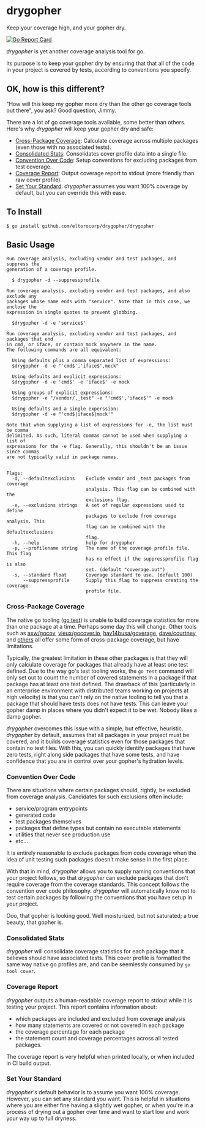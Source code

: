 # drygopher
Keep your coverage high, and your gopher dry.

[![Go Report Card](https://goreportcard.com/badge/github.com/eltorocorp/drygopher)](https://goreportcard.com/report/github.com/eltorocorp/drygopher)

*drygopher* is yet another coverage analysis tool for go.

Its purpose is to keep your gopher dry by ensuring that that all of the code in your project is covered by tests, according to conventions you specify. 

## OK, how is this different?
"How will this keep my gopher more dry than the other go coverage tools out there", you ask?
Good question, Jimmy.

There are a lot of go coverage tools available, some better than others. Here's why *drygopher* will keep your gopher dry and safe:

* [Cross-Package Coverage](#cross-package-coverage): Calculate coverage across multiple packages (even those with no associated tests).
* [Consolidated Stats](#consolidated-stats): Consolidates cover profile data into a single file.
* [Convention Over Code](#convention-over-code): Setup conventions for excluding packages from test coverage.
* [Coverage Report](#coverage-report): Output coverage report to stdout (more friendly than raw cover profile).
* [Set Your Standard](#set-your-standard): *drygopher* assumes you want 100% coverage by default, but you can override this with ease.

## To Install

```
$ go install github.com/eltorocorp/drygopher/drygopher
```

## Basic Usage

```
Run coverage analysis, excluding vendor and test packages, and suppress the
generation of a coverage profile.

  $ drygopher -d --suppressprofile

Run coverage analysis, excluding vendor and test packages, and also exclude any
packages whose name ends with "service". Note that in this case, we enclose the
expression in single quotes to prevent globbing.

  $drygopher -d -e 'service$'

Run coverage analysis, excluding vendor and test packages, and packages that end
in cmd, or iface, or contain mock anywhere in the name.
The following commands are all equivalent:

  Using defaults plus a comma separated list of expressions:
  $drygopher -d -e "'cmd$','iface$',mock"

  Using defaults and explicit expressions:
  $drygopher -d -e 'cmd$' -e 'iface$' -e mock

  Using groups of explicit expressions:
  $drygopher -e "/vendor/,_test" -e "'cmd$','iface$'" -e mock

  Using defaults and a single experssion:
  $drygopher -d -e "'cmd$|iface$|mock'"

Note that when supplying a list of expressions for -e, the list must be comma
delimited. As such, literal commas cannot be used when supplying a list of
expressions for the -e flag. Generally, this shouldn't be an issue since commas
are not typically valid in package names.


Flags:
  -d, --defaultexclusions    Exclude vendor and _test packages from coverage
                             analysis. This flag can be combined with the
                             exclusions flag.
  -e, --exclusions strings   A set of regular expressions used to define
                             packages to exclude from coverage analysis. This
                             flag can be combined with the defaultexclusions
                             flag.
  -h, --help                 help for drygopher
  -p, --profilename string   The name of the coverage profile file. This flag
                             has no effect if the suppressprofile flag is also
                             set. (default "coverage.out")
  -s, --standard float       Coverage standard to use. (default 100)
      --suppressprofile      Supply this flag to suppress creating the coverage
                             profile file.
```

### Cross-Package Coverage
The native go tooling ([go test](https://golang.org/cmd/go/#hdr-Test_packages)) is unable to build coverage statistics for more than one package at a time. Perhaps some day this will change. 
Other tools such as [axw/gocov](https://github.com/axw/gocov), [vieux/gocover.io](https://github.com/vieux/gocover.io),  [hay14busa/goverage](https://github.com/vieux/gocover.io), [dave/courtney](https://github.com/dave/courtney), and [others](https://github.com/search?l=Go&o=desc&p=1&q=go+coverage&s=stars&type=Repositories) all offer some form of cross-package coverage, but have limitations.

Typically, the greatest limitation in these other packages is that they will only calculate coverage for packages that already have at least one test defined. Due to the way go's test tooling works, the `go test` command will only set out to count the number of covered statements in a package if that package has at least one test defined. The drawback of this (particularly in an enterprise environment with distributed teams working on projects at high velocity) is that you can't rely on the native tooling to tell you that a package that should have tests does not have tests. This can leave your gopher damp in places where you didn't expect it to be wet. Nobody likes a damp gopher.

*drygopher* overcomes this issue with a simple, but effective, heuristic. *drygopher* by default, assumes that all packages in your project must be covered, and it builds coverage statistics even for those packages that contain no test files. With this, you can quickly identify packages that have zero tests, right along side packages that have some tests, and have confidence that you are in control over your gopher's hydration levels.

### Convention Over Code

There are situations where certain packages should, rightly, be excluded from coverage analysis. Candidates for such exclusions often include:
* service/program entrypoints
* generated code
* test packages themselves
* packages that define types but contain no executable statements
* utilities that never see production use
* etc...

It is entirely reasonable to exclude packages from code coverage when the idea of unit testing such packages doesn't make sense in the first place.

With that in mind, *drygopher* allows you to supply naming conventions that your project follows, so that *drygopher* can exclude packages that don't require coverage from the coverage standards. This concept follows the convention over code philosophy. *drygopher* will automatically know not to test certain packages by following the conventions that you have setup in your project. 

Ooo, that gopher is looking good. Well moisturized, but not saturated; a true beauty, that gopher is.

### Consolidated Stats
*drygopher* will consolidate coverage statistics for each package that it believes should have associated tests. This cover profile is formatted the same way native go profiles are, and can be seemlessly consumed by `go tool cover`.

### Coverage Report
*drygopher* outputs a human-readable coverage report to stdout while it is testing your project. This report contains information about:
* which packages are included and excluded from coverage analysis
* how many statements are covered or not covered in each package
* the coverage percentage for each package
* the statement count and coverage percentages across all tested packages.

The coverage report is very helpful when printed locally, or when included in CI build output.

### Set Your Standard
*drygopher's* default behavior is to assume you want 100% coverage. However, you can set any standard you want. This is helpful in situations where you are either fine having a slightly wet gopher, or when you're in a process of drying out a gopher over time and want to start low and work your way up to full dryness.
